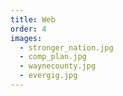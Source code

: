 ```yaml
---
title: Web
order: 4
images:
  - stronger_nation.jpg
  - comp_plan.jpg
  - waynecounty.jpg
  - evergig.jpg
---
```

